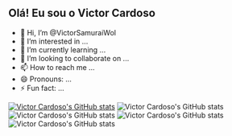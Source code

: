 ## Olá! Eu sou o Victor Cardoso

- 👋 Hi, I’m @VictorSamuraiWol
- 👀 I’m interested in ...
- 🌱 I’m currently learning ...
- 💞️ I’m looking to collaborate on ...
- 📫 How to reach me ...
- 😄 Pronouns: ...
- ⚡ Fun fact: ...

[![Victor Cardoso's GitHub stats](https://github-readme-stats.vercel.app/api?username=VictorSamuraiWol)](https://github.com/anuraghazra/github-readme-stats)
![Victor Cardoso's GitHub stats](https://github-readme-stats.vercel.app/api?username=VictorSamuraiWol&hide=contribs,prs)
![Victor Cardoso's GitHub stats](https://github-readme-stats.vercel.app/api?username=VictorSamuraiWol&show=reviews,discussions_started,discussions_answered,prs_merged,prs_merged_percentage)
![Victor Cardoso's GitHub stats](https://github-readme-stats.vercel.app/api?username=VictorSamuraiWol&show_icons=true)
![Victor Cardoso's GitHub stats](https://github-readme-stats.vercel.app/api?username=VictorSamuraiWol&show_icons=true&theme=gruvbox)
